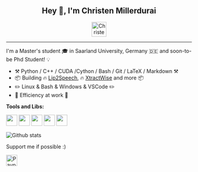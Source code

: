 <div align="center">
<h2>Hey 👋, I'm Christen Millerdurai</h2>

[<img align="center" alt="Christen Millerdurai | LinkedIn" height="40px" src="https://user-images.githubusercontent.com/26912178/209459800-a1619be0-35ba-4952-8e1b-93f12e80cb0b.png"/>][linkedin]


</div>

----

I'm a Master's student 🎓 in Saarland University, Germany 🇩🇪 and soon-to-be Phd Student! :bulb:

- :hammer_and_pick: Python / C++ / CUDA /Cython / Bash / Git / LaTeX / Markdown :hammer_and_pick:
- :package: Building :fire: [Lip2Speech](https://github.com/Chris10M/Lip2Speech), :fire: [XtractWise](https://rapidapi.com/user/xtractwise) and more :package:
- :pencil2: Linux & Bash & Windows & VSCode :pencil2:
- :dart: Efficiency at work :dart:

**Tools and Libs:**  

<code><img height="30px" src="https://pytorch.org/assets/images/logo-icon.svg"></code>
<code><img height="30px" src="https://upload.wikimedia.org/wikipedia/commons/thumb/a/ae/Keras_logo.svg/180px-Keras_logo.svg.png"></code>
<code><img height="30px" src="https://user-images.githubusercontent.com/26912178/209459776-e3b8559a-e9f6-45db-84d3-db940ef3a733.png"></code>
<code><img height="30px" src="https://user-images.githubusercontent.com/26912178/209459831-4489f2fe-a0ef-49a1-b243-4a7ee170ab8d.png"></code>
<code><img height="30px" src="https://user-images.githubusercontent.com/26912178/209459852-fb2ae6e2-2a12-4c84-b03f-fa4bf41e6b71.png"></code>

<!-- ----
<div align="center">
<strong>Colabs</strong>

[![Github Badge](https://img.shields.io/badge/-@asteroidteam-24292e?style=flat&logo=Github&logoColor=white&link=https://github.com/asteroidteam)](https://github.com/asteroid-team)
[![Github Badge](https://img.shields.io/badge/-@popcornell-24292e?style=flat&logo=Github&logoColor=white&link=https://github.com/popcornell)](https://github.com/popcornell)
[![Github Badge](https://img.shields.io/badge/-@jonashaag-24292e?style=flat&logo=Github&logoColor=white&link=https://github.com/jonashaag)](https://github.com/jonashaag)
[![Github Badge](https://img.shields.io/badge/-@JorisCos-24292e?style=flat&logo=Github&logoColor=white&link=https://github.com/JorisCos)](https://github.com/JorisCos)
[![Github Badge](https://img.shields.io/badge/-@julienc-24292e?style=flat&logo=Github&logoColor=white&link=https://github.com/julienc)](https://github.com/julien-c)
[![Github Badge](https://img.shields.io/badge/-@mhucoder-24292e?style=flat&logo=Github&logoColor=white&link=https://github.com/mhucoder)](https://github.com/mhu-coder)
[![Github Badge](https://img.shields.io/badge/-@michelolzam-24292e?style=flat&logo=Github&logoColor=white&link=https://github.com/michelolzam)](https://github.com/michelolzam)
[![Github Badge](https://img.shields.io/badge/-@faroit-24292e?style=flat&logo=Github&logoColor=white&link=https://github.com/faroit)](https://github.com/faroit)
[![Github Badge](https://img.shields.io/badge/-@ssivasankaran-24292e?style=flat&logo=Github&logoColor=white&link=https://github.com/ssivasankaran)](https://github.com/ssivasankaran)
[![Github Badge](https://img.shields.io/badge/-@iver56-24292e?style=flat&logo=Github&logoColor=white&link=https://github.com/iver56)](https://github.com/iver56)
[![Github Badge](https://img.shields.io/badge/-@sw005320-24292e?style=flat&logo=Github&logoColor=white&link=https://github.com/sw005320)](https://github.com/sw005320)
[![Github Badge](https://img.shields.io/badge/-@huggingface-24292e?style=flat&logo=Github&logoColor=white&link=https://github.com/huggingface)](https://github.com/huggingface)
[![Github Badge](https://img.shields.io/badge/-@spatialaudiotools-24292e?style=flat&logo=Github&logoColor=white&link=https://github.com/spatialaudiotools)](https://github.com/spatialaudiotools)
[![Github Badge](https://img.shields.io/badge/-@ircamien-24292e?style=flat&logo=Github&logoColor=white&link=https://github.com/ircamien)](https://github.com/ircamien)
 
 -->


![Github stats](https://github-readme-stats.vercel.app/api?username=Chris10M&count_private=true&theme=great-gatsby&show_icons=true)

</div>

Support me if possible :)

[<img alt="Paypal" height="30px" src="https://user-images.githubusercontent.com/26912178/209461373-61e57c2e-c567-49b5-8aad-5102f45ae7bb.png"/>][mypaypal]

[linkedin]: https://www.linkedin.com/in/christen-m-6a1b12136/
[mypaypal]: https://paypal.me/iamchris10m?country.x=DE&locale.x=en_US 

<!-- [twitter]: https://twitter.com/mnlpariente
[scholar]: https://scholar.google.fr/citations?user=V1TsIH4AAAAJ&hl=en -->


